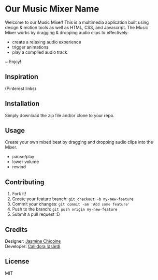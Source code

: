 # Our Music Mixer Name

Welcome to our Music Mixer! This is a multimedia application built using design & motion tools as well as HTML, CSS, and Javascript. The Music Mixer works by dragging & dropping audio clips to effectively: 

- create a relaxing audio experience
- trigger animations 
- play a complied audio track. 

~ Enjoy!

## Inspiration 
(Pinterest links)

## Installation
Simply download the zip file and/or clone to your repo. 

## Usage 

Create your own mixed beat by dragging and dropping audio clips into the Mixer.
- pause/play
- lower volume 
- rewind 

## Contributing
1. Fork it!
2. Create your feature branch: `git checkout -b my-new-feature`
3. Commit your changes: `git commit -am 'Add some feature'`
4. Push to the branch: `git push origin my-new-feature`
5. Submit a pull request :D

## Credits
Designer: [Jasmine Chicoine](https://github.com/jasminechicoine)
</br>
Developer: [Callidora Idsardi](https://github.com/callidora-idsardi)

## License
MIT
